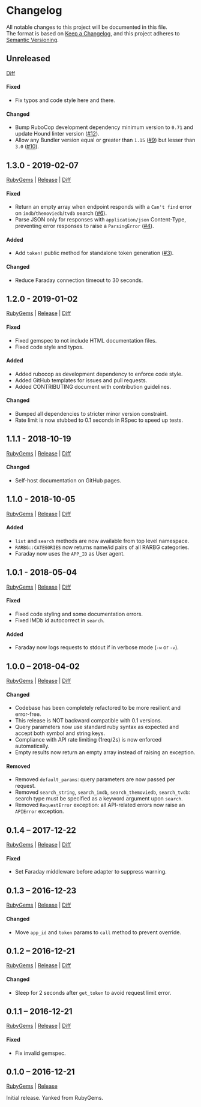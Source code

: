 # Changelog

All notable changes to this project will be documented in this file.  
The format is based on [Keep a Changelog](https://keepachangelog.com/),
and this project adheres to [Semantic Versioning](https://semver.org/).

## Unreleased
[Diff](https://github.com/epistrephein/rarbg/compare/v1.3.0...master)

#### Fixed
- Fix typos and code style here and there.

#### Changed
- Bump RuboCop development dependency minimum version to `0.71` and update Hound
linter version ([#12](https://github.com/epistrephein/rarbg/pull/12)).
- Allow any Bundler version equal or greater than `1.15` ([#9](https://github.com/epistrephein/rarbg/pull/9))
but lesser than `3.0` ([#10](https://github.com/epistrephein/rarbg/pull/10)).


## 1.3.0 - 2019-02-07
[RubyGems](https://rubygems.org/gems/rarbg/versions/1.3.0) |
[Release](https://github.com/epistrephein/rarbg/releases/tag/v1.3.0) |
[Diff](https://github.com/epistrephein/rarbg/compare/v1.2.0...v1.3.0)

#### Fixed
- Return an empty array when endpoint responds with a `Can't find` error on
`imdb`/`themoviedb`/`tvdb` search ([#6](https://github.com/epistrephein/rarbg/pull/6)).
- Parse JSON only for responses with `application/json` Content-Type, preventing
error responses to raise a `ParsingError` ([#4](https://github.com/epistrephein/rarbg/pull/4)).

#### Added
- Add `token!` public method for standalone token generation
([#3](https://github.com/epistrephein/rarbg/pull/3)).

#### Changed
- Reduce Faraday connection timeout to 30 seconds.


## 1.2.0 - 2019-01-02
[RubyGems](https://rubygems.org/gems/rarbg/versions/1.2.0) |
[Release](https://github.com/epistrephein/rarbg/releases/tag/v1.2.0) |
[Diff](https://github.com/epistrephein/rarbg/compare/v1.1.1...v1.2.0)

#### Fixed
- Fixed gemspec to not include HTML documentation files.
- Fixed code style and typos.

#### Added
- Added rubocop as development dependency to enforce code style.
- Added GitHub templates for issues and pull requests.
- Added CONTRIBUTING document with contribution guidelines.

#### Changed
- Bumped all dependencies to stricter minor version constraint.
- Rate limit is now stubbed to 0.1 seconds in RSpec to speed up tests.


## 1.1.1 - 2018-10-19
[RubyGems](https://rubygems.org/gems/rarbg/versions/1.1.1) |
[Release](https://github.com/epistrephein/rarbg/releases/tag/v1.1.1) |
[Diff](https://github.com/epistrephein/rarbg/compare/v1.1.0...v1.1.1)

#### Changed
- Self-host documentation on GitHub pages.


## 1.1.0 - 2018-10-05
[RubyGems](https://rubygems.org/gems/rarbg/versions/1.1.0) |
[Release](https://github.com/epistrephein/rarbg/releases/tag/v1.1.0) |
[Diff](https://github.com/epistrephein/rarbg/compare/v1.0.1...v1.1.0)

#### Added
- `list` and `search` methods are now available from top level namespace.
- `RARBG::CATEGORIES` now returns name/id pairs of all RARBG categories.
- Faraday now uses the `APP_ID` as User agent.


## 1.0.1 - 2018-05-04
[RubyGems](https://rubygems.org/gems/rarbg/versions/1.0.1) |
[Release](https://github.com/epistrephein/rarbg/releases/tag/v1.0.1) |
[Diff](https://github.com/epistrephein/rarbg/compare/v1.0.0...v1.0.1)

#### Fixed
- Fixed code styling and some documentation errors.
- Fixed IMDb id autocorrect in `search`.

#### Added
- Faraday now logs requests to stdout if in verbose mode (`-w` or `-v`).


## 1.0.0 – 2018-04-02
[RubyGems](https://rubygems.org/gems/rarbg/versions/1.0.0) |
[Release](https://github.com/epistrephein/rarbg/releases/tag/v1.0.0) |
[Diff](https://github.com/epistrephein/rarbg/compare/v0.1.4...v1.0.0)

#### Changed
- Codebase has been completely refactored to be more resilient and error-free.
- This release is NOT backward compatible with 0.1 versions.
- Query parameters now use standard ruby syntax as expected and accept both
symbol and string keys.
- Compliance with API rate limiting (1req/2s) is now enforced automatically.
- Empty results now return an empty array instead of raising an exception.

#### Removed
- Removed `default_params`: query parameters are now passed per request.
- Removed `search_string`, `search_imdb`, `search_themoviedb`, `search_tvdb`:
search type must be specified as a keyword argument upon `search`.
- Removed `RequestError` exception: all API-related errors now raise an
`APIError` exception.


## 0.1.4 – 2017-12-22
[RubyGems](https://rubygems.org/gems/rarbg/versions/0.1.4) |
[Release](https://github.com/epistrephein/rarbg/releases/tag/v0.1.4) |
[Diff](https://github.com/epistrephein/rarbg/compare/v0.1.3...v0.1.4)

#### Fixed
- Set Faraday middleware before adapter to suppress warning.


## 0.1.3 – 2016-12-23
[RubyGems](https://rubygems.org/gems/rarbg/versions/0.1.3) |
[Release](https://github.com/epistrephein/rarbg/releases/tag/v0.1.3) |
[Diff](https://github.com/epistrephein/rarbg/compare/v0.1.2...v0.1.3)

#### Changed
- Move `app_id` and `token` params to `call` method to prevent override.


## 0.1.2 – 2016-12-21
[RubyGems](https://rubygems.org/gems/rarbg/versions/0.1.2) |
[Release](https://github.com/epistrephein/rarbg/releases/tag/v0.1.2) |
[Diff](https://github.com/epistrephein/rarbg/compare/v0.1.1...v0.1.2)

#### Changed
- Sleep for 2 seconds after `get_token` to avoid request limit error.


## 0.1.1 – 2016-12-21
[RubyGems](https://rubygems.org/gems/rarbg/versions/0.1.1) |
[Release](https://github.com/epistrephein/rarbg/releases/tag/v0.1.1) |
[Diff](https://github.com/epistrephein/rarbg/compare/v0.1.0...v0.1.1)

#### Fixed
- Fix invalid gemspec.


## 0.1.0 – 2016-12-21
[RubyGems](https://rubygems.org/gems/rarbg/versions/0.1.0) |
[Release](https://github.com/epistrephein/rarbg/releases/tag/v0.1.0)

Initial release. Yanked from RubyGems.

